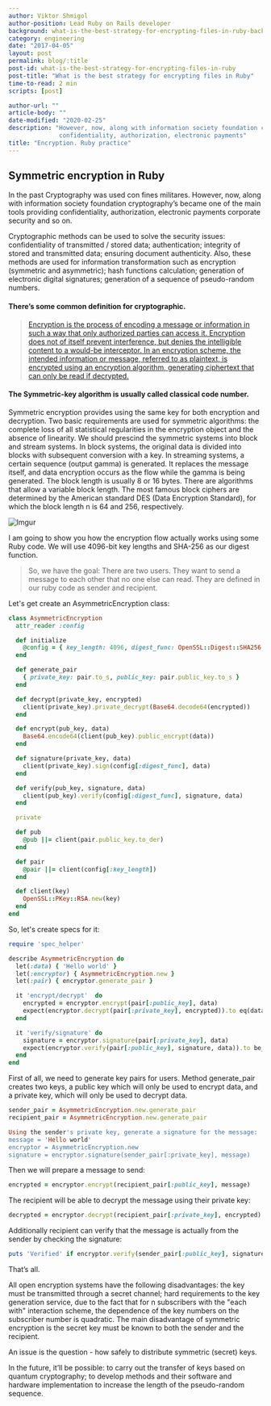 ```yaml
---
author: Viktor Shmigol
author-position: Lead Ruby on Rails developer
background: what-is-the-best-strategy-for-encrypting-files-in-ruby-back
category: engineering
date: "2017-04-05"
layout: post
permalink: blog/:title
post-id: what-is-the-best-strategy-for-encrypting-files-in-ruby
post-title: "What is the best strategy for encrypting files in Ruby"
time-to-read: 2 min
scripts: [post]

author-url: ""
article-body: ""
date-modified: "2020-02-25"
description: "However, now, along with information society foundation cryptography’s became one of the main tools providing
              confidentiality, authorization, electronic payments"
title: "Encryption. Ruby practice"
---
```


## Symmetric encryption in Ruby

In the past Cryptography was used con fines militares. However, now, along with information society foundation cryptography’s became one of the main tools providing confidentiality, authorization, electronic payments corporate security and so on. 

Cryptographic methods can be used to solve the security issues: confidentiality of transmitted / stored data; authentication; integrity of stored and transmitted data; ensuring document authenticity. Also, these methods are used for information transformation such as encryption (symmetric and asymmetric); hash functions calculation; generation of electronic digital signatures; generation of a sequence of pseudo-random numbers.

#### There’s some common definition for cryptographic.

>   [Encryption is the process of encoding a message or information in such a way that only authorized parties can access it. Encryption does not of itself prevent interference, but denies the intelligible content to a would-be interceptor. In an encryption scheme, the intended information or message, referred to as plaintext, is encrypted using an encryption algorithm, generating ciphertext that can only be read if decrypted.](https://en.wikipedia.org/wiki/Encryption)

#### The Symmetric-key algorithm is usually called classical code number.

Symmetric encryption provides using the same key for both encryption and decryption. Two basic requirements are used for symmetric algorithms: the complete loss of all statistical regularities in the encryption object and the absence of linearity. We should prescind the symmetric systems into block and stream systems. In block systems, the original data is divided into blocks with subsequent conversion with a key. In streaming systems, a certain sequence (output gamma) is generated. It replaces the message itself, and data encryption occurs as the flow while the gamma is being generated.
The block length is usually 8 or 16 bytes. There are algorithms that allow a variable block length. The most famous block ciphers are determined by the American standard DES (Data Encryption Standard), for which the block length n is 64 and 256, respectively.

![Imgur](https://i.imgur.com/rcJUzEA.gif)

I am going to show you how the encryption flow actually works using some Ruby code. We will use 4096-bit key lengths and SHA-256 as our digest function.

>  So, we have the goal:
>  There are two users. They want to send a message to each other that no one else can read. They are defined in our ruby code as sender and recipient.

Let's get create an AsymmetricEncryption class:

```ruby
class AsymmetricEncryption
  attr_reader :config

  def initialize
    @config = { key_length: 4096, digest_func: OpenSSL::Digest::SHA256.new }
  end

  def generate_pair
    { private_key: pair.to_s, public_key: pair.public_key.to_s }
  end

  def decrypt(private_key, encrypted)
    client(private_key).private_decrypt(Base64.decode64(encrypted))
  end

  def encrypt(pub_key, data)
    Base64.encode64(client(pub_key).public_encrypt(data))
  end

  def signature(private_key, data)
    client(private_key).sign(config[:digest_func], data)
  end

  def verify(pub_key, signature, data)
    client(pub_key).verify(config[:digest_func], signature, data)
  end

  private

  def pub
    @pub ||= client(pair.public_key.to_der)
  end

  def pair
    @pair ||= client(config[:key_length])
  end

  def client(key)
    OpenSSL::PKey::RSA.new(key)
  end
end
```

So, let's create specs for it:

```ruby
require 'spec_helper'

describe AsymmetricEncryption do
  let(:data) { 'Hello world' }
  let(:encryptor) { AsymmetricEncryption.new }
  let(:pair) { encryptor.generate_pair }

  it 'encrypt/decrypt'  do
    encrypted = encryptor.encrypt(pair[:public_key], data)
    expect(encryptor.decrypt(pair[:private_key], encrypted)).to eq(data)
  end

  it 'verify/signature' do
    signature = encryptor.signature(pair[:private_key], data)
    expect(encryptor.verify(pair[:public_key], signature, data)).to be_truthy
  end
end
```

First of all, we need to generate key pairs for users. Method generate_pair creates two keys, a public key which will only be used to encrypt data, and a private key, which will only be used to decrypt data.

```ruby
sender_pair = AsymmetricEncryption.new.generate_pair
recipient_pair = AsymmetricEncryption.new.generate_pair

Using the sender's private key, generate a signature for the message:
message = 'Hello world'
encryptor = AsymmetricEncryption.new
signature = encryptor.signature(sender_pair[:private_key], message)
```

Then we will prepare a message to send:

```ruby
encrypted = encryptor.encrypt(recipient_pair[:public_key], message)
```

The recipient will be able to decrypt the message using their private key:

```ruby
decrypted = encryptor.decrypt(recipient_pair[:private_key], encrypted)
```

Additionally recipient can verify that the message is actually from the sender by checking the signature:

```ruby
puts 'Verified' if encryptor.verify(sender_pair[:public_key], signature, decrypted)
```

That’s all.

All open encryption systems have the following disadvantages: the key must be transmitted through a secret channel; hard requirements to the key generation service, due to the fact that for n subscribers with the "each with" interaction scheme, the dependence of the key numbers on the subscriber number is quadratic. The main disadvantage of symmetric encryption is the secret key must be known to both the sender and the recipient.

An issue is the question - how safely to distribute symmetric (secret) keys.

In the future, it’ll be possible: to carry out the transfer of keys based on quantum cryptography; to develop methods and their software and hardware implementation to increase the length of the pseudo-random sequence.
